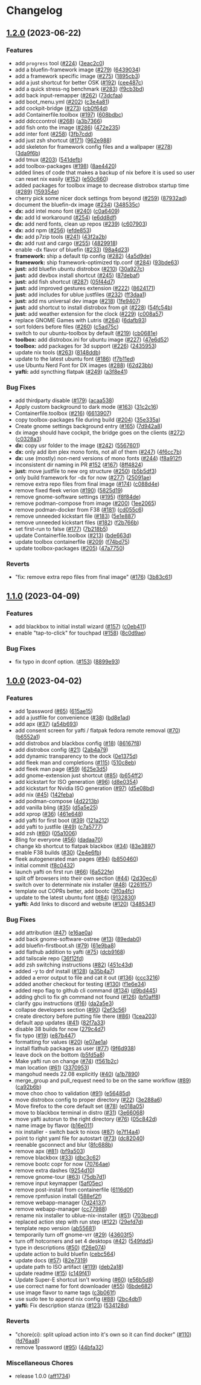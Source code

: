 # Changelog

## [1.2.0](https://github.com/p5/bluefin/compare/v1.1.0...v1.2.0) (2023-06-22)


### Features

* add `progress` tool ([#224](https://github.com/p5/bluefin/issues/224)) ([3eac2c0](https://github.com/p5/bluefin/commit/3eac2c03661f4ffbb9e49b7367ca8b25f7647b6d))
* add a bluefin-framework image ([#279](https://github.com/p5/bluefin/issues/279)) ([6439034](https://github.com/p5/bluefin/commit/6439034d949416d5b383f9eef8c5b917d2ed9b2a))
* add a framework specific image ([#275](https://github.com/p5/bluefin/issues/275)) ([1895cb3](https://github.com/p5/bluefin/commit/1895cb3550bebe64e07033fe22519b5cf603c61f))
* add a just shortcut for better OSK ([#192](https://github.com/p5/bluefin/issues/192)) ([cee487c](https://github.com/p5/bluefin/commit/cee487c5d43c61d07912357def3731484530920a))
* add a quick stress-ng benchmark ([#283](https://github.com/p5/bluefin/issues/283)) ([f9cb3bd](https://github.com/p5/bluefin/commit/f9cb3bdbf7efc124cc46aab4c50e6c359a10c030))
* add back input-remapper ([#262](https://github.com/p5/bluefin/issues/262)) ([73dcfaa](https://github.com/p5/bluefin/commit/73dcfaacf623d7b0b91046df0fca3bbed20fab6c))
* add boot_menu.yml ([#202](https://github.com/p5/bluefin/issues/202)) ([c3e4a81](https://github.com/p5/bluefin/commit/c3e4a81a6f4d708b925a951c9c562342ebf07ffd))
* add cockpit-bridge ([#273](https://github.com/p5/bluefin/issues/273)) ([cb0f64d](https://github.com/p5/bluefin/commit/cb0f64d0efed2666e32c14c75e962f089e054862))
* add Containerfile.toolbox ([#197](https://github.com/p5/bluefin/issues/197)) ([608bdbc](https://github.com/p5/bluefin/commit/608bdbc54da3286d377d786902d52f1a782eb51f))
* add ddcccontrol ([#268](https://github.com/p5/bluefin/issues/268)) ([a3b7366](https://github.com/p5/bluefin/commit/a3b7366294545e83968c8e77cdfb1eec13fdf7ab))
* add fish onto the image ([#286](https://github.com/p5/bluefin/issues/286)) ([472e235](https://github.com/p5/bluefin/commit/472e2357beb402dc82528aef336d2bc232647024))
* add inter font ([#258](https://github.com/p5/bluefin/issues/258)) ([3fb7cdd](https://github.com/p5/bluefin/commit/3fb7cdd7dc4054670b4b6246eea8647b06adf750))
* add just zsh shortcut ([#171](https://github.com/p5/bluefin/issues/171)) ([962e988](https://github.com/p5/bluefin/commit/962e9882f953e987d306f4be52ffa5e1b2744c37))
* add skeleton for framework config files and a wallpaper ([#278](https://github.com/p5/bluefin/issues/278)) ([3da9f6b](https://github.com/p5/bluefin/commit/3da9f6be4285d98183893d6b48c49e2aa98b7979))
* add tmux ([#203](https://github.com/p5/bluefin/issues/203)) ([541defb](https://github.com/p5/bluefin/commit/541defb39458342e7448e20c2aac019f24a9beda))
* add toolbox-packages ([#198](https://github.com/p5/bluefin/issues/198)) ([8ae4420](https://github.com/p5/bluefin/commit/8ae4420675f637b1a6fd9241d7e65f866cf2a610))
* added lines of code that makes a backup of nix before it is used so user can reset nix easily ([#152](https://github.com/p5/bluefin/issues/152)) ([e50c660](https://github.com/p5/bluefin/commit/e50c6601ce425da84940211c3bd68a6e7ff4e711))
* added packages for toolbox image to decrease distrobox startup time ([#289](https://github.com/p5/bluefin/issues/289)) ([159354e](https://github.com/p5/bluefin/commit/159354e193e079c29b96ec3193a10f44f593b9ab))
* cherry pick some nicer dock settings from beyond ([#259](https://github.com/p5/bluefin/issues/259)) ([87932ad](https://github.com/p5/bluefin/commit/87932ada5cb4797fa22acfe1831c05d87397046c))
* document the bluefin-dx image ([#234](https://github.com/p5/bluefin/issues/234)) ([348535c](https://github.com/p5/bluefin/commit/348535ced1047dd09fb887fc4ce14a82c8f05a87))
* **dx:** add intel mono font ([#240](https://github.com/p5/bluefin/issues/240)) ([c0a6409](https://github.com/p5/bluefin/commit/c0a6409cfdc8e3ec7e7fb9e00ce481c2e19fe01b))
* **dx:** add ld workaround ([#254](https://github.com/p5/bluefin/issues/254)) ([e6dd8df](https://github.com/p5/bluefin/commit/e6dd8dfe4ef46eee53a2646d4a79e1dc1ab7d856))
* **dx:** add nerd fonts, clean up repos ([#239](https://github.com/p5/bluefin/issues/239)) ([c607903](https://github.com/p5/bluefin/commit/c607903d61d39cfdb8578e4bb487dff447ddda04))
* **dx:** add npm ([#256](https://github.com/p5/bluefin/issues/256)) ([efde853](https://github.com/p5/bluefin/commit/efde853998972c3db02fc985caa932f9736b2409))
* **dx:** add p7zip tools ([#241](https://github.com/p5/bluefin/issues/241)) ([43f2a2b](https://github.com/p5/bluefin/commit/43f2a2ba0eb8cadcc7e1f6675459f31480b66d9a))
* **dx:** add rust and cargo ([#255](https://github.com/p5/bluefin/issues/255)) ([4829918](https://github.com/p5/bluefin/commit/48299186ae91225ad4d00802e6fb69429c2c4f81))
* enable -dx flavor of bluefin ([#233](https://github.com/p5/bluefin/issues/233)) ([98a4d23](https://github.com/p5/bluefin/commit/98a4d239ae02e3bf0c82d0fbce842b64daf11d31))
* **framework:** ship a default tlp config ([#282](https://github.com/p5/bluefin/issues/282)) ([4a5d9de](https://github.com/p5/bluefin/commit/4a5d9dee8d584476656cd151a6d8a4846cd69541))
* **framework:** ship framework-optimized tlp.conf ([#284](https://github.com/p5/bluefin/issues/284)) ([93bde63](https://github.com/p5/bluefin/commit/93bde6348265f15e73cb2f2698c56d2aae8c06ba))
* **just:** add bluefin ubuntu distrobox ([#210](https://github.com/p5/bluefin/issues/210)) ([30a927c](https://github.com/p5/bluefin/commit/30a927ca1a4069e6ff93dc1d2c3c399f573932f1))
* **just:** add devbox install shortcut ([#245](https://github.com/p5/bluefin/issues/245)) ([87debaf](https://github.com/p5/bluefin/commit/87debafe47e05e869ab590e9b34eadea1a473952))
* **just:** add fish shortcut ([#287](https://github.com/p5/bluefin/issues/287)) ([05f44d7](https://github.com/p5/bluefin/commit/05f44d7151ebe45acea2941e631b326713bacb49))
* **just:** add improved gestures extension ([#222](https://github.com/p5/bluefin/issues/222)) ([8624171](https://github.com/p5/bluefin/commit/8624171f729e38eb8db9f8defdcd240fe7a45b4e))
* **just:** add includes for ublue justfiles ([#232](https://github.com/p5/bluefin/issues/232)) ([ff3daa1](https://github.com/p5/bluefin/commit/ff3daa1e697ee0c6ebdf39e9463ae1d77d4c60be))
* **just:** add ms universal dev image ([#218](https://github.com/p5/bluefin/issues/218)) ([1fe9407](https://github.com/p5/bluefin/commit/1fe9407f266ccd6a2c34b28d385a36f0cc2120d5))
* **just:** add shortcut to install distrobox from git ([#228](https://github.com/p5/bluefin/issues/228)) ([54fc54b](https://github.com/p5/bluefin/commit/54fc54b9afd8054d8bf28afca0eaf9215ee5262b))
* **just:** add weather extension for the clock ([#229](https://github.com/p5/bluefin/issues/229)) ([c008a57](https://github.com/p5/bluefin/commit/c008a57da6c97929d0ee9fe912d9b83a02d1914e))
* replace GNOME Games with Lutris ([#264](https://github.com/p5/bluefin/issues/264)) ([6dafb93](https://github.com/p5/bluefin/commit/6dafb936effc4d7f652316ba2fecc1daece4427f))
* sort folders before files ([#260](https://github.com/p5/bluefin/issues/260)) ([c5ad75c](https://github.com/p5/bluefin/commit/c5ad75cb02825c168c410fd78bd2bf01ddde1200))
* switch to our ubuntu-toolbox by default ([#219](https://github.com/p5/bluefin/issues/219)) ([cb0681e](https://github.com/p5/bluefin/commit/cb0681eab26141f10376001a1f2a0150b20a9ec1))
* **toolbox:** add distrobox.ini for ubuntu image ([#227](https://github.com/p5/bluefin/issues/227)) ([47e6d52](https://github.com/p5/bluefin/commit/47e6d5248c3fedf79ae81b42d63755adc7573a9f))
* **toolbox:** add packages for 3d support ([#226](https://github.com/p5/bluefin/issues/226)) ([2435953](https://github.com/p5/bluefin/commit/24359530330fc0753efc45727a7f89ab1861dddf))
* update nix tools ([#263](https://github.com/p5/bluefin/issues/263)) ([8148ddb](https://github.com/p5/bluefin/commit/8148ddb3be0880f8ba56780451c45db1bbc59ec1))
* update to the latest ubuntu font ([#186](https://github.com/p5/bluefin/issues/186)) ([f7b11ed](https://github.com/p5/bluefin/commit/f7b11eda0064f86aece6f3178567537894de9570))
* use Ubuntu Nerd Font for DX images ([#288](https://github.com/p5/bluefin/issues/288)) ([62d23bb](https://github.com/p5/bluefin/commit/62d23bb72d444a8e45ffe386ed44f6d3f4551e04))
* **yafti:** add syncthing flatpak ([#249](https://github.com/p5/bluefin/issues/249)) ([a3f8e41](https://github.com/p5/bluefin/commit/a3f8e4104f50cea0277d2483e2d1daa0ef430deb))


### Bug Fixes

* add thirdparty disable ([#179](https://github.com/p5/bluefin/issues/179)) ([acaa538](https://github.com/p5/bluefin/commit/acaa538b8acfbd11e24ac32336e713378c0b0ffa))
* Apply custom background to dark mode ([#163](https://github.com/p5/bluefin/issues/163)) ([31c2c16](https://github.com/p5/bluefin/commit/31c2c1630dd464d3995a18962a9b88d6f1eb5281))
* Containerfile.toolbox ([#216](https://github.com/p5/bluefin/issues/216)) ([6613907](https://github.com/p5/bluefin/commit/66139070c0eab0612fe33c26dd5891fd1327bdfb))
* copy toolbox-packages file during build ([#204](https://github.com/p5/bluefin/issues/204)) ([35e335a](https://github.com/p5/bluefin/commit/35e335af752792b1095e95db774601a4310c8035))
* Create gnome settings background entry ([#165](https://github.com/p5/bluefin/issues/165)) ([7d942a8](https://github.com/p5/bluefin/commit/7d942a862e27120f9f7212d740d4fd1e9f86f256))
* dx image should have cockpit, the bridge goes on the clients ([#272](https://github.com/p5/bluefin/issues/272)) ([c0328a3](https://github.com/p5/bluefin/commit/c0328a3d17ac2afe1fa5355a674d1b33a5ae7071))
* **dx:** copy usr folder to the image ([#242](https://github.com/p5/bluefin/issues/242)) ([5567601](https://github.com/p5/bluefin/commit/55676019126afda9a0e97a0e8dd542d208900ffc))
* **dx:** only add ibm plex mono fonts, not all of them ([#247](https://github.com/p5/bluefin/issues/247)) ([4f6cc7b](https://github.com/p5/bluefin/commit/4f6cc7bc6bda9d9c9fecc41c21c51bdad7a30b42))
* **dx:** use (mostly) non-nerd versions of mono fonts ([#244](https://github.com/p5/bluefin/issues/244)) ([f8a912f](https://github.com/p5/bluefin/commit/f8a912fb91e4be79d0cc61c7cc08bc9584cf9885))
* inconsistent dir naming in PR [#152](https://github.com/p5/bluefin/issues/152) ([#167](https://github.com/p5/bluefin/issues/167)) ([8ff4824](https://github.com/p5/bluefin/commit/8ff482412bbeb5e3e181f4b6a717004324edcead))
* **just:** move justfile to new org structure ([#250](https://github.com/p5/bluefin/issues/250)) ([b5b5df3](https://github.com/p5/bluefin/commit/b5b5df3b1c57fc92c6bd705b0a30ff53c447117f))
* only build framework for -dx for now ([#277](https://github.com/p5/bluefin/issues/277)) ([25091ae](https://github.com/p5/bluefin/commit/25091ae5fd732a342d8d2b70aa73d1f7cce9e436))
* remove extra repo files from final image ([#174](https://github.com/p5/bluefin/issues/174)) ([c088d4e](https://github.com/p5/bluefin/commit/c088d4e0589964fd9b60947e14e929d21fe9168c))
* remove fixed fleek verion ([#190](https://github.com/p5/bluefin/issues/190)) ([5825d19](https://github.com/p5/bluefin/commit/5825d198b670c353c45fa4096fc71ed9fc978e80))
* remove gnome-software settings ([#195](https://github.com/p5/bluefin/issues/195)) ([f8f84de](https://github.com/p5/bluefin/commit/f8f84def3066d1df4f02f87dad5cdf0977466c97))
* remove podman-compose from image ([#200](https://github.com/p5/bluefin/issues/200)) ([1ee2065](https://github.com/p5/bluefin/commit/1ee2065da2b44c29c87d72b905100f8d0e371775))
* remove podman-docker from F38 ([#181](https://github.com/p5/bluefin/issues/181)) ([cd055c6](https://github.com/p5/bluefin/commit/cd055c6c675bdfae157e9e6a211ebe88a8142b7e))
* remove unneeded kickstart file ([#183](https://github.com/p5/bluefin/issues/183)) ([5e1e887](https://github.com/p5/bluefin/commit/5e1e8873582a57cc1774bba6fca84705c5c8d5e8))
* remove unneeded kickstart files ([#182](https://github.com/p5/bluefin/issues/182)) ([f2b766b](https://github.com/p5/bluefin/commit/f2b766bbbbe3fcce52bd8ccba7807ee3c113bf09))
* set first-run to false ([#177](https://github.com/p5/bluefin/issues/177)) ([7b218b5](https://github.com/p5/bluefin/commit/7b218b541be73e1227383db32fa759dfae23657c))
* update Containerfile.toolbox ([#213](https://github.com/p5/bluefin/issues/213)) ([bde663d](https://github.com/p5/bluefin/commit/bde663d499e1b57cab7373e8d8b7c57d3b04490f))
* update toolbox containerfile ([#209](https://github.com/p5/bluefin/issues/209)) ([f74bd75](https://github.com/p5/bluefin/commit/f74bd75e8e6cdce6f97fed7f787a9608702f11ad))
* update toolbox-packages ([#205](https://github.com/p5/bluefin/issues/205)) ([47a7750](https://github.com/p5/bluefin/commit/47a77509b9469edcabc20a777271c1d10d3fc60a))


### Reverts

* "fix: remove extra repo files from final image" ([#176](https://github.com/p5/bluefin/issues/176)) ([3b83c61](https://github.com/p5/bluefin/commit/3b83c61df074c5b5c5950dfb7d0b2f93a4c6aebf))

## [1.1.0](https://github.com/ublue-os/bluefin/compare/v1.0.0...v1.1.0) (2023-04-09)


### Features

* add blackbox to initial install wizard ([#157](https://github.com/ublue-os/bluefin/issues/157)) ([c0eb411](https://github.com/ublue-os/bluefin/commit/c0eb411003c1a7133a76c53a1cdec5662cf1dfdc))
* enable "tap-to-click" for touchpad ([#158](https://github.com/ublue-os/bluefin/issues/158)) ([8c0d9ae](https://github.com/ublue-os/bluefin/commit/8c0d9ae96e0abc2b35bb8b89b80a7bc634acf0c5))


### Bug Fixes

* fix typo in dconf option. ([#153](https://github.com/ublue-os/bluefin/issues/153)) ([8899e93](https://github.com/ublue-os/bluefin/commit/8899e938590b6164666f29376ab38ecaf9e8f0a4))

## [1.0.0](https://github.com/ublue-os/bluefin/compare/v1.0.0...v1.0.0) (2023-04-02)


### Features

* add 1password ([#65](https://github.com/ublue-os/bluefin/issues/65)) ([615ae15](https://github.com/ublue-os/bluefin/commit/615ae15acac1659a9bdcbcdcf30bdcc93f5359d0))
* add a justfile for convenience ([#38](https://github.com/ublue-os/bluefin/issues/38)) ([bd8e1ad](https://github.com/ublue-os/bluefin/commit/bd8e1ad74c4b29cbc247f932a6cf834b2ed5df3e))
* add apx ([#37](https://github.com/ublue-os/bluefin/issues/37)) ([a54b693](https://github.com/ublue-os/bluefin/commit/a54b693b65ddce8ac31068686769d2b08759cd06))
* add consent screen for yafti / flatpak fedora remote removal ([#70](https://github.com/ublue-os/bluefin/issues/70)) ([b6552a1](https://github.com/ublue-os/bluefin/commit/b6552a18e31a2d690df37d895a96365d2f0779e2))
* add distrobox and blackbox config ([#18](https://github.com/ublue-os/bluefin/issues/18)) ([86167f8](https://github.com/ublue-os/bluefin/commit/86167f84db4983a54135c602bd6a4b85aeda2c06))
* add distrobox config ([#21](https://github.com/ublue-os/bluefin/issues/21)) ([2ab4a79](https://github.com/ublue-os/bluefin/commit/2ab4a7997302c732372ff0993fc2250c66c2bce8))
* add dynamic transparency to the dock ([0e1375d](https://github.com/ublue-os/bluefin/commit/0e1375d14c1ec5f3a55f84c4c45964487ebe02e5))
* add fleek man and completions ([#115](https://github.com/ublue-os/bluefin/issues/115)) ([510c8eb](https://github.com/ublue-os/bluefin/commit/510c8ebfca47efdb1cb1794c131496f07e789479))
* add fleek man page ([#59](https://github.com/ublue-os/bluefin/issues/59)) ([625e3d5](https://github.com/ublue-os/bluefin/commit/625e3d50631f2580975415c09c55f7f9332c1623))
* add gnome-extension just shortcut ([#85](https://github.com/ublue-os/bluefin/issues/85)) ([b654ff2](https://github.com/ublue-os/bluefin/commit/b654ff277af5f7f52dc5dbd70abc3a70d10b718a))
* add kickstart for ISO generation ([#96](https://github.com/ublue-os/bluefin/issues/96)) ([d8e0354](https://github.com/ublue-os/bluefin/commit/d8e03543cc949411863808040881389d57f3e09e))
* add kickstart for Nvidia ISO generation ([#97](https://github.com/ublue-os/bluefin/issues/97)) ([d5e08bd](https://github.com/ublue-os/bluefin/commit/d5e08bdec1f93f4877b1265aac281f55791b8d83))
* add nix ([#45](https://github.com/ublue-os/bluefin/issues/45)) ([142feba](https://github.com/ublue-os/bluefin/commit/142feba483417e6adccd8abce4720a8de7754bda))
* add podman-compose ([4d2213b](https://github.com/ublue-os/bluefin/commit/4d2213be75764a49953ea9c4955b848a49a41a7d))
* add vanilla bling ([#35](https://github.com/ublue-os/bluefin/issues/35)) ([d5a5e25](https://github.com/ublue-os/bluefin/commit/d5a5e2577ac97703556fbe27db7b0efde48e35cd))
* add xprop ([#36](https://github.com/ublue-os/bluefin/issues/36)) ([461e648](https://github.com/ublue-os/bluefin/commit/461e648c492e6851e033d35b603d89703b892f43))
* add yafti for first boot ([#39](https://github.com/ublue-os/bluefin/issues/39)) ([121a212](https://github.com/ublue-os/bluefin/commit/121a212b541f89af699857461ad5a0f3bd7efa1a))
* add yafti to justfile ([#49](https://github.com/ublue-os/bluefin/issues/49)) ([c7a5777](https://github.com/ublue-os/bluefin/commit/c7a5777644c8d657c3ccd15a0e49aec6ce04dd35))
* add zsh ([#80](https://github.com/ublue-os/bluefin/issues/80)) ([05a1006](https://github.com/ublue-os/bluefin/commit/05a1006b06d7b8c282a66fd4b25a541f49a9b986))
* Bling for everyone ([#56](https://github.com/ublue-os/bluefin/issues/56)) ([dadaa70](https://github.com/ublue-os/bluefin/commit/dadaa70e4b567ebee6254b44f5ba735dd68033a2))
* change kb shortcut to flatpak blackbox ([#34](https://github.com/ublue-os/bluefin/issues/34)) ([83e3897](https://github.com/ublue-os/bluefin/commit/83e38977e179616da8f1fdd87e6aa398aa970345))
* enable F38 builds ([#30](https://github.com/ublue-os/bluefin/issues/30)) ([2e4e6fb](https://github.com/ublue-os/bluefin/commit/2e4e6fbfb25c88ff231e9ef098facbe0d630165d))
* fleek autogenerated man pages ([#94](https://github.com/ublue-os/bluefin/issues/94)) ([b850460](https://github.com/ublue-os/bluefin/commit/b85046047fcb4c1e3ba6c3c33fe3d079babd1e52))
* initial commit ([f8c0432](https://github.com/ublue-os/bluefin/commit/f8c04326f357f7a34b8f3dc37bbb4732b81b346c))
* launch yafti on first run ([#66](https://github.com/ublue-os/bluefin/issues/66)) ([6a522fe](https://github.com/ublue-os/bluefin/commit/6a522fea0e53ccef16aac3adc5cac654c42753fb))
* split off browsers into their own section ([#44](https://github.com/ublue-os/bluefin/issues/44)) ([2d30ec4](https://github.com/ublue-os/bluefin/commit/2d30ec41c3d8db219588b987402e5a7363ee4487))
* switch over to determinate nix installer ([#48](https://github.com/ublue-os/bluefin/issues/48)) ([2261f57](https://github.com/ublue-os/bluefin/commit/2261f577c897ab833aba36feb38e9d0bdd83d486))
* template out COPRs better, add bootc ([3f0a4fc](https://github.com/ublue-os/bluefin/commit/3f0a4fcea6cdca485549059b7ac2abc2b0dc6683))
* update to the latest ubuntu font ([#84](https://github.com/ublue-os/bluefin/issues/84)) ([9132830](https://github.com/ublue-os/bluefin/commit/91328305259bc623281f06cc470795906bfb0b05))
* **yafti:** Add links to discord and website ([#120](https://github.com/ublue-os/bluefin/issues/120)) ([3485341](https://github.com/ublue-os/bluefin/commit/34853415594ede59d477c510e4c676293039c6b3))


### Bug Fixes

* add attribution ([#47](https://github.com/ublue-os/bluefin/issues/47)) ([e16ae0a](https://github.com/ublue-os/bluefin/commit/e16ae0a86f75d7693dd33469a8b29bb6aa721c43))
* add back gnome-software-ostree ([#13](https://github.com/ublue-os/bluefin/issues/13)) ([89edab0](https://github.com/ublue-os/bluefin/commit/89edab04913ce6765ba64a8f5cd067ac688ab989))
* add bluefin-firstboot.sh ([#79](https://github.com/ublue-os/bluefin/issues/79)) ([61e9ba8](https://github.com/ublue-os/bluefin/commit/61e9ba8d26f802a7a3af6626559d46850d6c67d3))
* add flathub addition to yafti ([#75](https://github.com/ublue-os/bluefin/issues/75)) ([dcb9168](https://github.com/ublue-os/bluefin/commit/dcb9168e4744aa5ad0e3f10166ab18d30ec45880))
* add tailscale repo ([36f12fd](https://github.com/ublue-os/bluefin/commit/36f12fd4fbf1f1309e28cc4011cd8243b293c259))
* add zsh switching instructions ([#82](https://github.com/ublue-os/bluefin/issues/82)) ([451c43d](https://github.com/ublue-os/bluefin/commit/451c43d5c7d5fa602290e8e95c8a2734fc4297d0))
* added -y to dnf install ([#128](https://github.com/ublue-os/bluefin/issues/128)) ([a35b4a7](https://github.com/ublue-os/bluefin/commit/a35b4a73ddb67dc2004fd64d9d46329ba7417ff3))
* added a error output to file and cat it out ([#136](https://github.com/ublue-os/bluefin/issues/136)) ([ccc3216](https://github.com/ublue-os/bluefin/commit/ccc321682cbe4b03d2ddb6dd640037caee9a9487))
* added another checkout for testing ([#130](https://github.com/ublue-os/bluefin/issues/130)) ([f1e6e34](https://github.com/ublue-os/bluefin/commit/f1e6e34bf06b446e0a03d9eff470bb084804078a))
* added repo flag to github cli command ([#134](https://github.com/ublue-os/bluefin/issues/134)) ([d9bd445](https://github.com/ublue-os/bluefin/commit/d9bd44508e1ae4f16de58b635eea5cc0b2db71f5))
* adding ghcli to fix gh command not found ([#126](https://github.com/ublue-os/bluefin/issues/126)) ([bf0aff8](https://github.com/ublue-os/bluefin/commit/bf0aff814adf5e3adb35db293c367f9046d2abfe))
* clarify gpu instructions ([#16](https://github.com/ublue-os/bluefin/issues/16)) ([da2a5e3](https://github.com/ublue-os/bluefin/commit/da2a5e334030a81ca8fcc71f840b672a36ffb543))
* collapse developers section ([#90](https://github.com/ublue-os/bluefin/issues/90)) ([2ef3c56](https://github.com/ublue-os/bluefin/commit/2ef3c56118ee5cf0142c4155794e4fc378d17f03))
* create directory before putting file there ([#86](https://github.com/ublue-os/bluefin/issues/86)) ([1cea203](https://github.com/ublue-os/bluefin/commit/1cea2037bc87b9ce16ecb7cd71cfd225bcca8fa5))
* default app updates ([#41](https://github.com/ublue-os/bluefin/issues/41)) ([82f7a33](https://github.com/ublue-os/bluefin/commit/82f7a331004e21414d8ae6254e7b771662dd30f2))
* disable 38 builds for now ([279c4d7](https://github.com/ublue-os/bluefin/commit/279c4d733d869460c48e7dd687e6be6460551d29))
* fix typo ([#19](https://github.com/ublue-os/bluefin/issues/19)) ([e87b447](https://github.com/ublue-os/bluefin/commit/e87b44779c3d038b16f4f927bbb749288486999f))
* formatting for values ([#20](https://github.com/ublue-os/bluefin/issues/20)) ([e07ae1a](https://github.com/ublue-os/bluefin/commit/e07ae1a4e176d5d0b84f067a659dbaf5d526cb05))
* install flathub packages as user ([#77](https://github.com/ublue-os/bluefin/issues/77)) ([9f6d938](https://github.com/ublue-os/bluefin/commit/9f6d9382695ef4d21f62755fdee4c3f0c14735d8))
* leave dock on the bottom ([b5fd5a8](https://github.com/ublue-os/bluefin/commit/b5fd5a8cc0b805cde2a03ceb5b9324a7a26a1861))
* Make yafti run on change ([#74](https://github.com/ublue-os/bluefin/issues/74)) ([f561b2c](https://github.com/ublue-os/bluefin/commit/f561b2c898428172ec589ce7a75ddfab921a2f03))
* man location ([#61](https://github.com/ublue-os/bluefin/issues/61)) ([3370953](https://github.com/ublue-os/bluefin/commit/3370953bcc33c29ba6be2836d63307da05f8ea6d))
* mangohud needs 22.08 explicitly ([#40](https://github.com/ublue-os/bluefin/issues/40)) ([a1b7890](https://github.com/ublue-os/bluefin/commit/a1b78906c4c02c17ae9787225dac94c046e80833))
* merge_group and pull_request need to be on the same workflow ([#89](https://github.com/ublue-os/bluefin/issues/89)) ([ca92b6b](https://github.com/ublue-os/bluefin/commit/ca92b6bd7bb1ddd1f1223e1c7734dabe66e2081b))
* move choo choo to validation ([#91](https://github.com/ublue-os/bluefin/issues/91)) ([e56485d](https://github.com/ublue-os/bluefin/commit/e56485d21b982c1935843a04094abca630c270b3))
* move distrobox config to proper directory ([#22](https://github.com/ublue-os/bluefin/issues/22)) ([3e288a6](https://github.com/ublue-os/bluefin/commit/3e288a661786d610a63cbc900291475aa0fb16bc))
* Move firefox to the core default set ([#78](https://github.com/ublue-os/bluefin/issues/78)) ([e018a05](https://github.com/ublue-os/bluefin/commit/e018a05861b1791698fb4c6a6a232d95e15de80a))
* move to blackbox terminal in distro ([#31](https://github.com/ublue-os/bluefin/issues/31)) ([3e66068](https://github.com/ublue-os/bluefin/commit/3e66068c3ce05e114b910a55e4ec01769717295f))
* move yafti autorun to the right directory ([#76](https://github.com/ublue-os/bluefin/issues/76)) ([05c842d](https://github.com/ublue-os/bluefin/commit/05c842db7db39d8f9212d4ec467796a795ba50bc))
* name image by flavor ([b16e011](https://github.com/ublue-os/bluefin/commit/b16e0118053853862c6a379f863a6678f1b13ab4))
* nix installer - switch back to nixos ([#87](https://github.com/ublue-os/bluefin/issues/87)) ([e7f14a4](https://github.com/ublue-os/bluefin/commit/e7f14a418173322838cf1fea7a9b036ad6777285))
* point to right yaml file for autostart ([#73](https://github.com/ublue-os/bluefin/issues/73)) ([dc82040](https://github.com/ublue-os/bluefin/commit/dc82040edac3d2c8d7b72a4c0f31264b3f42d26f))
* reenable gsconnect and blur ([8fc688b](https://github.com/ublue-os/bluefin/commit/8fc688b1291e688528fcfc36e20f90d50c1857ee))
* remove apx ([#81](https://github.com/ublue-os/bluefin/issues/81)) ([bf9a503](https://github.com/ublue-os/bluefin/commit/bf9a5030982d116a1f144186fe26a01a3669de4d))
* remove blackbox ([#33](https://github.com/ublue-os/bluefin/issues/33)) ([dbc3c62](https://github.com/ublue-os/bluefin/commit/dbc3c626c2fb66d5087b06220a0b426a16471995))
* remove bootc copr for now ([70764ae](https://github.com/ublue-os/bluefin/commit/70764ae70d68c7392308ae81348f42995c9f77a8))
* remove extra dashes ([9254d10](https://github.com/ublue-os/bluefin/commit/9254d100a7c2b20bf2bfb68deeae8fd28944eb5b))
* remove gnome-tour ([#63](https://github.com/ublue-os/bluefin/issues/63)) ([75db7d1](https://github.com/ublue-os/bluefin/commit/75db7d1c3fe18ce5b4cbaa6a3c429ecfc5d18763))
* remove input keymapper ([5af05ec](https://github.com/ublue-os/bluefin/commit/5af05ec190b0bb86e104cb0b41f50c0a85b8aa03))
* remove post-install from containerfile ([6116d0f](https://github.com/ublue-os/bluefin/commit/6116d0fe0e7b317b17fd93b87bca59ec6bce48a7))
* remove rpmfusion install ([588ef2f](https://github.com/ublue-os/bluefin/commit/588ef2ff1e08a7c9ddba2085a09d9b49dac98e48))
* remove webapp-manager ([7d24137](https://github.com/ublue-os/bluefin/commit/7d241371d2b8d097ffa75ec98eeb0927d684210e))
* remove webapp-manager ([cc77988](https://github.com/ublue-os/bluefin/commit/cc7798881d3bed420337fe75728f0268e2f97e4e))
* rename nix installer to ublue-nix-installer ([#51](https://github.com/ublue-os/bluefin/issues/51)) ([703becd](https://github.com/ublue-os/bluefin/commit/703becd701f3b9400fceba64a7b1bb16e6f7171c))
* replaced action step with run step ([#122](https://github.com/ublue-os/bluefin/issues/122)) ([29efd7d](https://github.com/ublue-os/bluefin/commit/29efd7d67401451cb11dc7205368af8e92d92e7f))
* template repo version ([ab55681](https://github.com/ublue-os/bluefin/commit/ab55681cf9a0236265cf2ba8b89be59f6bbe2dfc))
* temporarily turn off gnome-vrr ([#29](https://github.com/ublue-os/bluefin/issues/29)) ([43603f5](https://github.com/ublue-os/bluefin/commit/43603f52c4b6463d333f872de0660ec04a58d0b3))
* turn off hotcorners and set 4 desktops ([#42](https://github.com/ublue-os/bluefin/issues/42)) ([549fdd5](https://github.com/ublue-os/bluefin/commit/549fdd50bfa4030cecf858441074b5b5668197a3))
* type in descriptions ([#50](https://github.com/ublue-os/bluefin/issues/50)) ([f26e074](https://github.com/ublue-os/bluefin/commit/f26e0742add1dcdf8d4f2a492333aba180e075a6))
* update action to build bluefin ([cebc564](https://github.com/ublue-os/bluefin/commit/cebc564651398d13b725dd191133cc6ca61e3347))
* update docs ([#57](https://github.com/ublue-os/bluefin/issues/57)) ([82e7319](https://github.com/ublue-os/bluefin/commit/82e7319907179256aa1d2606773679f02d9cea3e))
* update path to ISO artifact ([#119](https://github.com/ublue-os/bluefin/issues/119)) ([deb2a18](https://github.com/ublue-os/bluefin/commit/deb2a18fa56c5e0e41bd571436b109dcfed43b10))
* update readme ([#15](https://github.com/ublue-os/bluefin/issues/15)) ([c149f41](https://github.com/ublue-os/bluefin/commit/c149f416bdc67c380b1c008fc27bed1d85424159))
* Update Super-E shortcut isn't working ([#60](https://github.com/ublue-os/bluefin/issues/60)) ([e56b5d8](https://github.com/ublue-os/bluefin/commit/e56b5d82cbfc68e359161b4155c7b6326b998312))
* use correct name for font downloader ([#55](https://github.com/ublue-os/bluefin/issues/55)) ([6bde682](https://github.com/ublue-os/bluefin/commit/6bde6824484da72381179862162575feccd3fab6))
* use image flavor to name tags ([c3b061f](https://github.com/ublue-os/bluefin/commit/c3b061fad4806ca8e90392fe0f1fbd0b9f92468b))
* use sudo tee to append nix config ([#88](https://github.com/ublue-os/bluefin/issues/88)) ([2bc4db1](https://github.com/ublue-os/bluefin/commit/2bc4db1d5d98d31f4f5df3f4bf48a51ae026b754))
* **yafti:** Fix description stanza ([#123](https://github.com/ublue-os/bluefin/issues/123)) ([534128d](https://github.com/ublue-os/bluefin/commit/534128d9e5e71f70aad28be182d15498fa7a1dde))


### Reverts

* "chore(ci): split upload action into it's own so it can find docker" ([#110](https://github.com/ublue-os/bluefin/issues/110)) ([fd76aa8](https://github.com/ublue-os/bluefin/commit/fd76aa8b422a1107ce813bbb42689f3631086f16))
* remove 1password ([#95](https://github.com/ublue-os/bluefin/issues/95)) ([44bfa32](https://github.com/ublue-os/bluefin/commit/44bfa32e8f8a788cee035e772d179b4b426e143f))


### Miscellaneous Chores

* release 1.0.0 ([aff1734](https://github.com/ublue-os/bluefin/commit/aff17345aa57e8758a396d3def4f7a3aba46a8bf))
